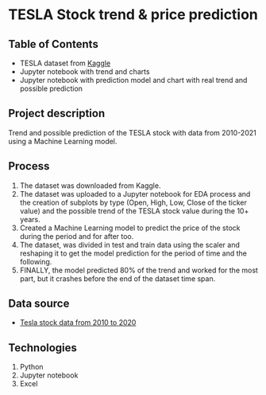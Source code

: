 # TESLA Stock trend & price prediction

## Table of Contents
- TESLA dataset from [Kaggle](https://www.kaggle.com/)
- Jupyter notebook with trend and charts
- Jupyter notebook with prediction model and chart with real trend and possible prediction

## Project description
Trend and possible prediction of the TESLA stock with data from 2010-2021 using a Machine Learning model. 

## Process
1. The dataset was downloaded from Kaggle. 
2. The dataset was uploaded to a Jupyter notebook for EDA process and the creation of subplots by type (Open, High, Low, Close of the ticker value) and the possible trend of the TESLA stock value during the 10+ years. 
3. Created a Machine Learning model to predict the price of the stock during the period and for after too. 
4. The dataset, was divided in test and train data using the scaler and reshaping it to get the model prediction for the period of time and the following. 
5. FINALLY, the model predicted 80% of the trend and worked for the most part, but it crashes before the end of the dataset time span.

## Data source
- [Tesla stock data from 2010 to 2020](https://www.kaggle.com/datasets/timoboz/tesla-stock-data-from-2010-to-2020)

## Technologies
1. Python
2. Jupyter notebook
3. Excel

